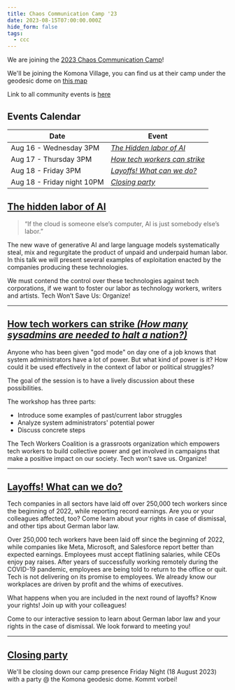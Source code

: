 ```yaml
---
title: Chaos Communication Camp '23
date: 2023-08-15T07:00:00.000Z
hide_form: false
tags:
  - ccc
---
```


We are joining the [2023 Chaos Communication Camp](https://events.ccc.de/2023/04/21/camp2023/#eng-camp2023-intro)! 

We'll be joining the Komona Village, you can find us at their camp under the geodesic dome on [this map](https://map.events.ccc.de/camp/2023/map/#19.77/53.0313611/13.308618)

Link to all community events is [here](https://events.ccc.de/camp/2023/hub/camp23/en/fahrplan)

## Events Calendar

| Date | Event |
|------|-------|
|Aug 16 - Wednesday 3PM|*[The Hidden labor of AI](#hidden-ai-labor)*|
|Aug 17 - Thursday 3PM|*[How tech workers can strike](#tech-strike)*|
|Aug 18 - Friday 3PM|*[Layoffs! What can we do?](#layoffs)*|
|Aug 18 - Friday night 10PM|*[Closing party](#party)*|


## <a href="#hidden-ai-labor" id="hidden-ai-labor"> The hidden labor of AI </a>


> “If the cloud is someone else’s computer, AI is just somebody else’s labor.”

The new wave of generative AI and large language models systematically steal, mix and regurgitate the product of unpaid and underpaid human labor. In this talk we will present several examples of exploitation enacted by the companies producing these technologies. 

We must contend the control over these technologies against tech corporations, if we want to foster our labor as technology workers, writers and artists. Tech Won’t Save Us: Organize!


---


## <a href="#tech-strike" id="tech-strike"> How tech workers can strike _(How many sysadmins are needed to halt a nation?)_ </a>



Anyone who has been given "god mode" on day one of a job knows that system administrators have a lot of power. But what kind of power is it? How could it be used effectively in the context of labor or political struggles?

The goal of the session is to have a lively discussion about these possibilities. 

The workshop has three parts:
- Introduce some examples of past/current labor struggles
- Analyze system administrators' potential power
- Discuss concrete steps

The Tech Workers Coalition is a grassroots organization which empowers tech workers to build collective power and get involved in campaigns that make a positive impact on our society. Tech won’t save us. Organize!

---


## <a href="#layoffs" id="layoffs"> Layoffs! What can we do? </a>



Tech companies in all sectors have laid off over 250,000 tech workers since the beginning of 2022, while reporting record earnings. Are you or your colleagues affected, too? Come learn about your rights in case of dismissal, and other tips about German labor law. 

Over 250,000 tech workers have been laid off since the beginning of 2022, while companies like Meta, Microsoft, and Salesforce report better than expected earnings. Employees must accept flatlining salaries, while CEOs enjoy pay raises. After years of successfully working remotely during the COVID-19 pandemic, employees are being told to return to the office or quit. Tech is not delivering on its promise to employees. We already know our workplaces are driven by profit and the whims of executives. 

What happens when you are included in the next round of layoffs? Know your rights! Join up with your colleagues!

Come to our interactive session to learn about German labor law and your rights in the case of dismissal. We look forward to meeting you!

---


## <a href="#party" id="party">Closing party</a>

We'll be closing down our camp presence Friday Night (18 August 2023) with a party @ the Komona geodesic dome. Kommt vorbei!